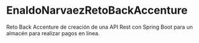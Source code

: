 # EnaldoNarvaezRetoBackAccenture
 Reto Back Accenture de creación de una API Rest con Spring Boot para un almacén para realizar pagos en línea.

